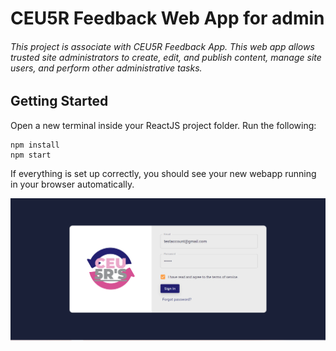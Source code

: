 # CEU5R Feedback Web App for admin
###### This project is associate with CEU5R Feedback App. This web app allows trusted site administrators to create, edit, and publish content, manage site users, and perform other administrative tasks.


## Getting Started
Open a new terminal inside your ReactJS project folder. Run the following:
```
npm install
npm start
```
If everything is set up correctly, you should see your new webapp running in your browser automatically.

<img src="https://github.com/justineearlfern/FeedbackApp_Admin/blob/master/src/Photos/01.PNG" width="800" />
